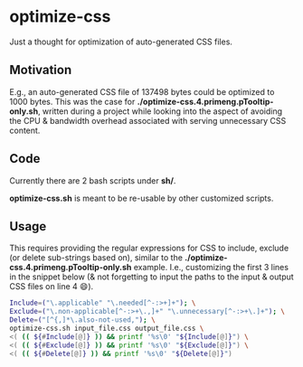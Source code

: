 # optimize-css
Just a thought for optimization of auto-generated CSS files.

## Motivation
E.g., an auto-generated CSS file of 137498 bytes could be optimized to 1000 bytes. This was the case
for **./optimize-css.4.primeng.pTooltip-only.sh**, written during a project while looking into the
aspect of avoiding the CPU & bandwidth overhead associated with serving unnecessary CSS content.

## Code
Currently there are 2 bash scripts under **sh/**.

**optimize-css.sh** is meant to be re-usable by other customized scripts.

## Usage
This requires providing the regular expressions for CSS to include, exclude (or delete sub-strings
based on), similar to the 
**./optimize-css.4.primeng.pTooltip-only.sh** example. I.e., customizing the first 3 lines in
the snippet below (& not forgetting to input the paths to the input & output CSS files on line 4
:smile:).

```bash
Include=("\.applicable" "\.needed[^-:>+]+"); \
Exclude=("\.non-applicable[^-:>+\.,]+" "\.unnecessary[^-:>+\.]+"); \
Delete=("[^{,]*\.also-not-used,"); \
optimize-css.sh input_file.css output_file.css \
<( (( ${#Include[@]} )) && printf '%s\0' "${Include[@]}") \
<( (( ${#Exclude[@]} )) && printf '%s\0' "${Exclude[@]}") \
<( (( ${#Delete[@]} )) && printf '%s\0' "${Delete[@]}")
```
